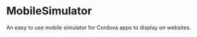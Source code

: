 MobileSimulator
===============

An easy to use mobile simulator for Cordova apps to display on websites. 